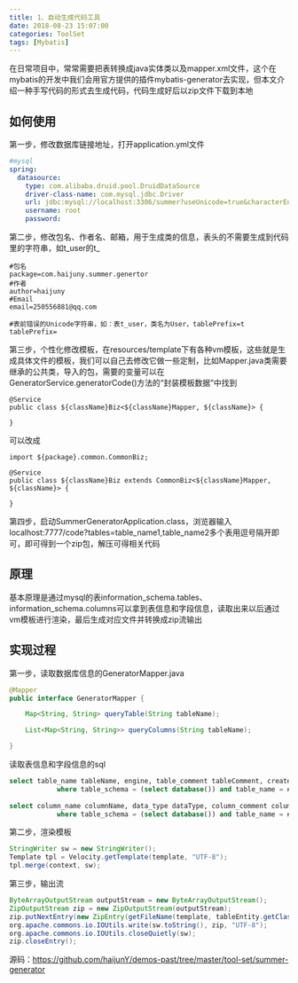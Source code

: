 ```yaml
---
title: 1、自动生成代码工具
date: 2018-08-23 15:07:00
categories: ToolSet
tags: [Mybatis]
---
```

在日常项目中，常常需要把表转换成java实体类以及mapper.xml文件，这个在mybatis的开发中我们会用官方提供的插件mybatis-generator去实现，但本文介绍一种手写代码的形式去生成代码，代码生成好后以zip文件下载到本地

## 如何使用

第一步，修改数据库链接地址，打开application.yml文件

```yml
#mysql
spring:
  datasource:
    type: com.alibaba.druid.pool.DruidDataSource
    driver-class-name: com.mysql.jdbc.Driver
    url: jdbc:mysql://localhost:3306/summer?useUnicode=true&characterEncoding=UTF-8
    username: root
    password:
```

第二步，修改包名、作者名、邮箱，用于生成类的信息，表头的不需要生成到代码里的字符串，如t_user的t_

```properties
#包名
package=com.haijuny.summer.genertor
#作者
author=haijuny
#Email
email=250556881@qq.com

#表前错误的Unicode字符串，如：表t_user，类名为User，tablePrefix=t
tablePrefix=
```

第三步，个性化修改模板，在resources/template下有各种vm模板，这些就是生成具体文件的模板，我们可以自己去修改它做一些定制，比如Mapper.java类需要继承的公共类，导入的包，需要的变量可以在GeneratorService.generatorCode()方法的“封装模板数据”中找到

```vm
@Service
public class ${className}Biz<${className}Mapper, ${className}> {

}
```

可以改成

```vm
import ${package}.common.CommonBiz;

@Service
public class ${className}Biz extends CommonBiz<${className}Mapper, ${className}> {

}
```

第四步，启动SummerGeneratorApplication.class，浏览器输入localhost:7777/code?tables=table_name1,table_name2多个表用逗号隔开即可，即可得到一个zip包，解压可得相关代码

## 原理

基本原理是通过mysql的表information_schema.tables、information_schema.columns可以拿到表信息和字段信息，读取出来以后通过vm模板进行渲染，最后生成对应文件并转换成zip流输出

## 实现过程

第一步，读取数据库信息的GeneratorMapper.java

```java
@Mapper
public interface GeneratorMapper {

    Map<String, String> queryTable(String tableName);

    List<Map<String, String>> queryColumns(String tableName);

}
```

读取表信息和字段信息的sql

```sql
select table_name tableName, engine, table_comment tableComment, create_time createTime from information_schema.tables
            where table_schema = (select database()) and table_name = #{tableName}
            
select column_name columnName, data_type dataType, column_comment columnComment, column_key columnKey, extra from information_schema.columns
            where table_schema = (select database()) and table_name = #{tableName} order by ordinal_position
```

第二步，渲染模板

```java
StringWriter sw = new StringWriter();
Template tpl = Velocity.getTemplate(template, "UTF-8");
tpl.merge(context, sw);
```

第三步，输出流

```java
ByteArrayOutputStream outputStream = new ByteArrayOutputStream();
ZipOutputStream zip = new ZipOutputStream(outputStream);     
zip.putNextEntry(new ZipEntry(getFileName(template, tableEntity.getClassName(), config.getString("package"), config.getString("mainModule"))));
org.apache.commons.io.IOUtils.write(sw.toString(), zip, "UTF-8");
org.apache.commons.io.IOUtils.closeQuietly(sw);
zip.closeEntry();
```



源码：https://github.com/haijunY/demos-past/tree/master/tool-set/summer-generator